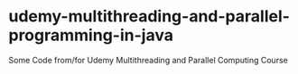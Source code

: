 # udemy-multithreading-and-parallel-programming-in-java
Some Code from/for Udemy Multithreading and Parallel Computing Course
